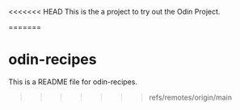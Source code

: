 <<<<<<< HEAD
This is the a project to try out the Odin Project.

=======
# odin-recipes
This is a README file for odin-recipes.
>>>>>>> refs/remotes/origin/main
